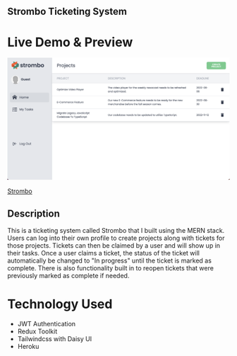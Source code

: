 ## Strombo Ticketing System

# Live Demo & Preview

<img src="/client/src/assets/images/preview.png">

[Strombo](www.strombo.herokuapp.com)

## Description

This is a ticketing system called Strombo that I built using the MERN stack. Users can log into their own profile to create projects along with tickets for those projects. Tickets can then be claimed by a user and will show up in their tasks. Once a user claims a ticket, the status of the ticket will automatically be changed to "In progress" until the ticket is marked as complete. There is also functionality built in to reopen tickets that were previously marked as complete if needed.

# Technology Used

- JWT Authentication
- Redux Toolkit
- Tailwindcss with Daisy UI
- Heroku
